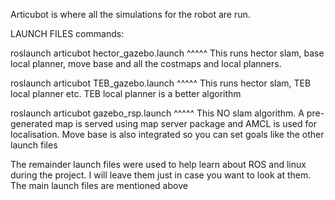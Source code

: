 Articubot is where all the simulations for the robot are run. 

LAUNCH FILES commands:

roslaunch articubot hector_gazebo.launch
^^^^^
This runs hector slam, base local planner, move base and all the costmaps and local planners.

roslaunch articubot TEB_gazebo.launch
^^^^^
This runs hector slam, TEB local planner etc. TEB local planner is a better algorithm

roslaunch articubot gazebo_rsp.launch
^^^^^
This NO slam algorithm. A pre-generated map is served using map server package and AMCL is used for localisation. Move base is also integrated so you can set goals like the other launch files

The remainder launch files were used to help learn about ROS and linux during the project. I will leave them just in case you want to look at them. The main launch files are mentioned above
